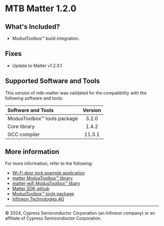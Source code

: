 # MTB Matter 1.2.0

## What's Included?

* ModusToolbox&trade; build integration.

## Fixes

* Update to Matter v1.2.0.1

## Supported Software and Tools

This version of mtb-matter was validated for the compatibility with the following software and tools:

| Software and Tools                                      | Version |
| :---                                                    | :----:  |
| ModusToolbox&trade; tools package                       | 3.2.0   |
| Core library                                            | 1.4.2   |
| GCC compiler                                            | 11.3.1  |

## More information

For more information, refer to the following:

* [Wi-Fi door lock example application](https://github.com/Infineon/mtb-example-psoc6-matter-door-lock)
* [matter ModusToolbox&trade; library](https://github.com/Infineon/matter)
* [matter-wifi ModusToolbox&trade; libary](https://github.com/Infineon/matter-wifi)
* [Matter SDK github](https://github.com/project-chip/connectedhomeip)
* [ModusToolbox&trade; tools package](https://www.infineon.com/cms/en/design-support/tools/sdk/modustoolbox-software)
* [Infineon Technologies AG](https://www.infineon.com)

---
© 2024, Cypress Semiconductor Corporation (an Infineon company) or an affiliate of Cypress Semiconductor Corporation.
